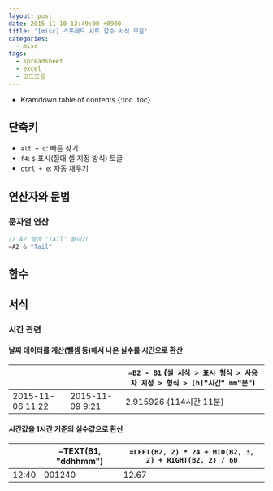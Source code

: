 ```yaml
---
layout: post
date: 2015-11-10 12:49:00 +0900
title: '[misc] 스프레드 시트 함수 서식 모음'
categories:
  - misc
tags:
  - spreadsheet
  - excel
  - 코드모음
---
```


* Kramdown table of contents
{:toc .toc}

## 단축키

- `alt + q`: 빠른 찾기
- `f4`: `$` 표시(절대 셀 지정 방식) 토글
- `ctrl + e`: 자동 채우기

## 연산자와 문법

### 문자열 연산

```js
// A2 셀에 'Tail' 붙이기
=A2 & "Tail"
```

## 함수

## 서식

### 시간 관련

#### 날짜 데이터를 계산(뺄셈 등)해서 나온 실수를 시간으로 환산

|  |  |`=B2 - B1` (`셀 서식 > 표시 형식 > 사용자 지정 > 형식 > [h]"시간" mm"분"`)|
|--|--|--|
|2015-11-06 11:22|2015-11-09 9:21|2.915926 (114시간 11분)|

#### 시간값을 1시간 기준의 실수값으로 환산

|  |=TEXT(B1, "ddhhmm")|`=LEFT(B2, 2) * 24 + MID(B2, 3, 2) + RIGHT(B2, 2) / 60`|
|--|--|--|
|12:40|001240|12.67|
